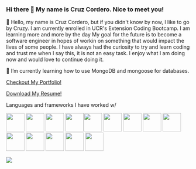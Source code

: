 ### Hi there 👋 My name is Cruz Cordero. Nice to meet you!

🔭 Hello, my name is Cruz Cordero, but if you didn't know by now, I like to go by Cruzy. I am currently enrolled in UCR's Extension Coding Bootcamp. I am learning more and more by the day My goal for the future is to become a software engineer in hopes of workin on something that would impact the lives of some people. I have always had the curiosity to try and learn coding and trust me when I say this, it is not an easy task. I enjoy what I am doing now and would love to continue doing it.

🌱 I’m currently learning how to use MongoDB and mongoose for databases.
 
[Checkout My Portfolio!](https://cruz-cordero.herokuapp.com/)

[Download My Resume!](https://github.com/CorderoCruz/CorderoCruz/files/9695540/Cruz_Cordero_Leon_-_Software_Developer.pdf)
 
Languages and frameworks I have worked w/

<img height=50 src="https://cdn.jsdelivr.net/gh/devicons/devicon/icons/html5/html5-original.svg"/>  <img height=50 src="https://cdn.jsdelivr.net/gh/devicons/devicon/icons/css3/css3-original.svg"/>  <img height=50 src="https://user-images.githubusercontent.com/105164264/190067884-3d956828-11e4-4119-b5bd-07c8c147f4d9.svg"/>  <img height=50 src="https://user-images.githubusercontent.com/105164264/190068570-e04d6755-9727-401b-afbc-557663664fed.svg"/><img height=50 src="https://user-images.githubusercontent.com/105164264/190067591-73cc128c-5518-4c94-856d-fa09d082b429.svg"/>  <img height=50 src="https://user-images.githubusercontent.com/105164264/190067816-d56f380a-3aa1-49ad-af65-1b7fc6ee470e.svg"/>  <img height=50 src="https://user-images.githubusercontent.com/105164264/190068539-3467686b-1f98-42dd-8b48-4a45d1113c19.svg"/>  <img height=50 src="https://user-images.githubusercontent.com/105164264/190068498-73a5d471-1165-4fc6-8c05-cc2d7848989e.svg"/>  <img height=50 src="https://user-images.githubusercontent.com/105164264/190068466-c712795b-54c7-4952-a367-0bb8b685641b.svg"/>  <img height=50 src="https://cdn.jsdelivr.net/gh/devicons/devicon/icons/react/react-original.svg"/>  <img height=50 src="https://cdn.jsdelivr.net/gh/devicons/devicon/icons/git/git-plain.svg"/> <img height=50 src="https://user-images.githubusercontent.com/105164264/194719720-89f6b1fa-5848-49b6-bf73-4bcfc0106208.png"/> <img height=50 src="https://user-images.githubusercontent.com/105164264/190068402-bf72d8df-d86f-4422-9d01-f2884b8b69e4.svg"/>
  <img height=50 src="https://user-images.githubusercontent.com/105164264/190068441-bbe2e254-3304-47d8-bd82-3489465d34d4.svg"/>


<img src="https://github-readme-stats.vercel.app/api?username=corderocruz&show_icons=true&theme=dark"/>

